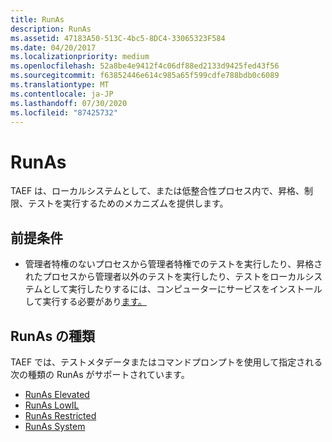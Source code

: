 ```yaml
---
title: RunAs
description: RunAs
ms.assetid: 47183A50-513C-4bc5-8DC4-33065323F584
ms.date: 04/20/2017
ms.localizationpriority: medium
ms.openlocfilehash: 52a8be4e9412f4c06df88ed2133d9425fed43f56
ms.sourcegitcommit: f63852446e614c985a65f599cdfe788bdb0c6089
ms.translationtype: MT
ms.contentlocale: ja-JP
ms.lasthandoff: 07/30/2020
ms.locfileid: "87425732"
---
```

# <a name="runas"></a>RunAs

TAEF は、ローカルシステムとして、または低整合性プロセス内で、昇格、制限、テストを実行するためのメカニズムを提供します。

## <a name="prerequisites"></a>前提条件

- 管理者特権のないプロセスから管理者特権でのテストを実行したり、昇格されたプロセスから管理者以外のテストを実行したり、テストをローカルシステムとして実行したりするには、コンピューターにサービスをインストールして実行する必要があり[ます。](te-service.md)

## <a name="runas-types"></a>RunAs の種類

TAEF では、テストメタデータまたはコマンドプロンプトを使用して指定される次の種類の RunAs がサポートされています。

- [RunAs Elevated](runas-elevated.md)
- [RunAs LowIL](runas-lowil.md)
- [RunAs Restricted](runas-restricted.md)
- [RunAs System](runas-system.md)

